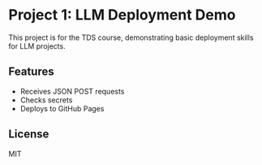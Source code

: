 # Project 1: LLM Deployment Demo

This project is for the TDS course, demonstrating basic deployment skills for LLM projects.

## Features
- Receives JSON POST requests
- Checks secrets
- Deploys to GitHub Pages

## License
MIT